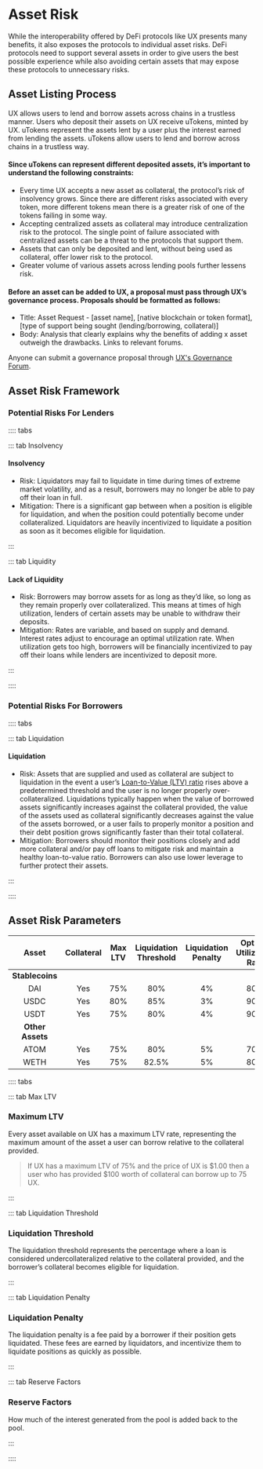 # Asset Risk

While the interoperability offered by DeFi protocols like UX presents many benefits, it also exposes the protocols to individual asset risks. DeFi protocols need to support several assets in order to give users the best possible experience while also avoiding certain assets that may expose these protocols to unnecessary risks.

## Asset Listing Process

UX allows users to lend and borrow assets across chains in a trustless manner. Users who deposit their assets on UX receive uTokens, minted by UX. uTokens represent the assets lent by a user plus the interest earned from lending the assets. uTokens allow users to lend and borrow across chains in a trustless way.

#### Since uTokens can represent different deposited assets, it’s important to understand the following constraints:

* Every time UX accepts a new asset as collateral, the protocol’s risk of insolvency grows. Since there are different risks associated with every token, more different tokens mean there is a greater risk of one of the tokens failing in some way.
* Accepting centralized assets as collateral may introduce centralization risk to the protocol. The single point of failure associated with centralized assets can be a threat to the protocols that support them.
* Assets that can only be deposited and lent, without being used as collateral, offer lower risk to the protocol.
* Greater volume of various assets across lending pools further lessens risk.

#### Before an asset can be added to UX, a proposal must pass through UX’s governance process. Proposals should be formatted as follows:

* Title: Asset Request - \[asset name], \[native blockchain or token format], \[type of support being sought (lending/borrowing, collateral)]
* Body: Analysis that clearly explains why the benefits of adding x asset outweigh the drawbacks. Links to relevant forums.

Anyone can submit a governance proposal through [UX's Governance Forum](https://gov.ux.xyz).

## Asset Risk Framework

### Potential Risks For Lenders

:::: tabs

::: tab Insolvency

#### Insolvency

* Risk: Liquidators may fail to liquidate in time during times of extreme market volatility, and as a result, borrowers may no longer be able to pay off their loan in full.
* Mitigation: There is a significant gap between when a position is eligible for liquidation, and when the position could potentially become under collateralized. Liquidators are heavily incentivized to liquidate a position as soon as it becomes eligible for liquidation.

:::

::: tab Liquidity

#### Lack of Liquidity

* Risk: Borrowers may borrow assets for as long as they’d like, so long as they remain properly over collateralized. This means at times of high utilization, lenders of certain assets may be unable to withdraw their deposits.
* Mitigation: Rates are variable, and based on supply and demand. Interest rates adjust to encourage an optimal utilization rate. When utilization gets too high, borrowers will be financially incentivized to pay off their loans while lenders are incentivized to deposit more.

:::

::::

### Potential Risks For Borrowers

:::: tabs

::: tab Liquidation

#### Liquidation

* Risk: Assets that are supplied and used as collateral are subject to liquidation in the event a user’s [Loan-to-Value (LTV) ratio](/users/blockchain-basics/what-is-defi.md#lending-and-borrowing-in-defi) rises above a predetermined threshold and the user is no longer properly over-collateralized. Liquidations typically happen when the value of borrowed assets significantly increases against the collateral provided, the value of the assets used as collateral significantly decreases against the value of the assets borrowed, or a user fails to properly monitor a position and their debt position grows significantly faster than their total collateral.
* Mitigation: Borrowers should monitor their positions closely and add more collateral and/or pay off loans to mitigate risk and maintain a healthy loan-to-value ratio. Borrowers can also use lower leverage to further protect their assets.

:::

::::

## Asset Risk Parameters

|       Asset      | Collateral | Max LTV | Liquidation Threshold | Liquidation Penalty | Optimal Utilization Rate | Reserve Factor |
| :--------------: | :--------: | :-----: | :-------------------: | :-----------------: | :----------------------: | :------------: |
|  **Stablecoins** |            |         |                       |                     |                          |                |
|        DAI       |     Yes    |   75%   |          80%          |          4%         |            80%           |       10%      |
|       USDC       |     Yes    |   80%   |          85%          |          3%         |            90%           |       10%      |
|       USDT       |     Yes    |   75%   |          80%          |          4%         |            90%           |       10%      |
| **Other Assets** |            |         |                       |                     |                          |                |
|       ATOM       |     Yes    |   75%   |          80%          |          5%         |            70%           |       10%      |
|       WETH       |     Yes    |   75%   |         82.5%         |          5%         |            80%           |       10%      |

:::: tabs

::: tab Max LTV

### Maximum LTV

Every asset available on UX has a maximum LTV rate, representing the maximum amount of the asset a user can borrow relative to the collateral provided.

> If UX has a maximum LTV of 75% and the price of UX is $1.00 then a user who has provided $100 worth of collateral can borrow up to 75 UX.

:::

::: tab Liquidation Threshold

### Liquidation Threshold

The liquidation threshold represents the percentage where a loan is considered undercollateralized relative to the collateral provided, and the borrower’s collateral becomes eligible for liquidation.

:::

::: tab Liquidation Penalty

### Liquidation Penalty

The liquidation penalty is a fee paid by a borrower if their position gets liquidated. These fees are earned by liquidators, and incentivize them to liquidate positions as quickly as possible.

:::

::: tab Reserve Factors

### Reserve Factors

How much of the interest generated from the pool is added back to the pool.

:::

::::
